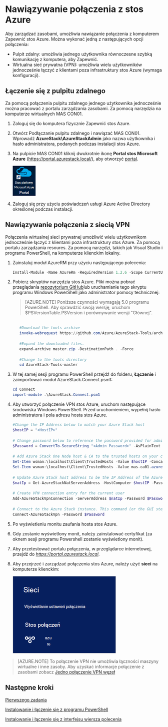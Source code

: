 <properties
    pageTitle="Nawiązywanie połączenia z Azure stos | Microsoft Azure"
    description="Dowiedz się, jak połączyć stos Azure"
    services="azure-stack"
    documentationCenter=""
    authors="ErikjeMS"
    manager="byronr"
    editor=""/>

<tags
    ms.service="azure-stack"
    ms.workload="na"
    ms.tgt_pltfrm="na"
    ms.devlang="na"
    ms.topic="get-started-article"
    ms.date="10/18/2016"
    ms.author="erikje"/>

# <a name="connect-to-azure-stack"></a>Nawiązywanie połączenia z stos Azure
Aby zarządzać zasobami, umożliwia nawiązanie połączenia z komputerem Zapewnić stos Azure. Można wykonać jedną z następujących opcji połączenia:

 - Pulpit zdalny: umożliwia jednego użytkownika równoczesne szybką komunikację z komputera, aby Zapewnić.
 - Wirtualna sieć prywatna (VPN): umożliwia wielu użytkowników jednocześnie łączyć z klientami poza infrastruktury stos Azure (wymaga konfiguracji).

## <a name="connect-with-remote-desktop"></a>Łączenie się z pulpitu zdalnego
Za pomocą połączenia pulpitu zdalnego jednego użytkownika jednocześnie można pracować z portalu zarządzania zasobami. Za pomocą narzędzia na komputerze wirtualnych MAS CON01.

1.  Zaloguj się do komputera fizycznie Zapewnić stos Azure.

2.  Otwórz Podłączanie pulpitu zdalnego i nawiązać MAS CON01. Wprowadź **AzureStack\AzureStackAdmin** jako nazwa użytkownika i hasło administratora, podanych podczas instalacji stos Azure.  

3.  Na pulpicie MAS CON01 kliknij dwukrotnie ikonę **Portal stos Microsoft Azure** (https://portal.azurestack.local/), aby otworzyć [portal](azure-stack-key-features.md#portal).

    ![Ikona portalu stos Azure](media/azure-stack-connect-azure-stack/image2.png)

4.  Zaloguj się przy użyciu poświadczeń usługi Azure Active Directory określonej podczas instalacji.

## <a name="connect-with-vpn"></a>Nawiązywanie połączenia z siecią VPN
Połączenia wirtualnej sieci prywatnej umożliwić wielu użytkownikom jednocześnie łączyć z klientami poza infrastruktury stos Azure. Za pomocą portalu zarządzania resoures. Za pomocą narzędzi, takich jak Visual Studio i programu PowerShell, na komputerze klienckim lokalny.

1.  Zainstaluj moduł AzureRM przy użyciu następującego polecenia:
   
    ```PowerShell
    Install-Module -Name AzureRm -RequiredVersion 1.2.6 -Scope CurrentUser
    ```   
   
2. Pobierz skryptów narzędzia stos Azure.  Pliki można pobrać przeglądania [repozytorium GitHub](https://github.com/Azure/AzureStack-Tools)lub uruchamianie tego skryptu programu Windows PowerShell jako administrator pomocy technicznej:
    
    >[AZURE.NOTE]  Poniższe czynności wymagają 5.0 programu PowerShell.  Aby sprawdzić swoją wersję, uruchom $PSVersionTable.PSVersion i porównywanie wersji "Głównej".  

    ```PowerShell
       
       #Download the tools archive
       invoke-webrequest https://github.com/Azure/AzureStack-Tools/archive/master.zip -OutFile master.zip

       #Expand the downloaded files. 
       expand-archive master.zip -DestinationPath . -Force

       #Change to the tools directory
       cd AzureStack-Tools-master
    ````

3.  W tej samej sesji programu PowerShell przejdź do folderu, **Łączenie** i zaimportować moduł AzureStack.Connect.psm1:

    ```PowerShell
    cd Connect
    import-module .\AzureStack.Connect.psm1
    ```

4.  Aby utworzyć połączenie VPN stos Azure, uruchom następujące środowiska Windows PowerShell. Przed uruchomieniem, wypełnij hasło administratora i pola adresu hosta stos Azure. 
    
    ```PowerShell
    #Change the IP Address below to match your Azure Stack host
    $hostIP = "<HostIP>"

    # Change password below to reference the password provided for administrator during Azure Stack installation
    $Password = ConvertTo-SecureString "<Admin Password>" -AsPlainText -Force

    # Add Azure Stack One Node host & CA to the trusted hosts on your client computer
    Set-Item wsman:\localhost\Client\TrustedHosts -Value $hostIP -Concatenate
    Set-Item wsman:\localhost\Client\TrustedHosts -Value mas-ca01.azurestack.local -Concatenate  

    # Update Azure Stack host address to be the IP Address of the Azure Stack POC Host
    $natIp = Get-AzureStackNatServerAddress -HostComputer $hostIP -Password $Password

    # Create VPN connection entry for the current user
    Add-AzureStackVpnConnection -ServerAddress $natIp -Password $Password

    # Connect to the Azure Stack instance. This command (or the GUI steps in step 5) can be used to reconnect
    Connect-AzureStackVpn -Password $Password 
    ```

5. Po wyświetleniu monitu zaufania hosta stos Azure.

6. Gdy zostanie wyświetlony monit, należy zainstalować certyfikat (za oknem sesji programu Powershell zostanie wyświetlony monit).

7. Aby przetestować portalu połączenia, w przeglądarce internetowej, przejdź do *https://portal.azurestack.local*.

8. Aby przejrzeć i zarządzać połączenia stos Azure, należy użyć **sieci** na komputerze klienckim:

    ![Obraz sieci łączenie menu w systemie Windows 10](media/azure-stack-connect-azure-stack/image1.png)

>[AZURE.NOTE] To połączenie VPN nie umożliwia łączności maszyny wirtualne i inne zasoby. Aby uzyskać informacje połączenie z zasobami zobacz [Jedno połączenie VPN węzeł](azure-stack-create-vpn-connection-one-node-tp2.md)


## <a name="next-steps"></a>Następne kroki
[Pierwszego zadania](azure-stack-first-scenarios.md)

[Instalowanie i łączenie się z programu PowerShell](azure-stack-connect-powershell.md)

[Instalowanie i łączenie się z interfejsu wiersza polecenia](azure-stack-connect-cli.md)


